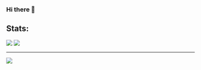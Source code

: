 ### Hi there 👋

## Stats:
![](https://github-readme-stats.vercel.app/api?username=dezmerek&theme=transparent&show_icons=true&locale=en&layout=compact)
![](https://github-readme-stats.vercel.app/api/top-langs/?username=dezmerek&theme=transparent&show_icons=true&locale=en&layout=compact)

---
[![](https://visitcount.itsvg.in/api?id=dezmerek&icon=0&color=12)](https://visitcount.itsvg.in)
